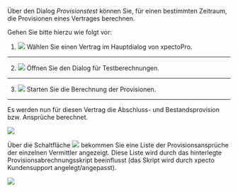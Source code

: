 Über den Dialog *Provisionstest* können Sie, für einen bestimmten Zeitraum, die Provisionen eines Vertrages berechnen. 

Gehen Sie bitte hierzu wie folgt vor:

 1. ![](http://xpecto.github.io/docs/xpecto/Berechnungen/Probeberechnung/Provisionstest/Vertrag_auswaehlen.png) Wählen Sie einen Vertrag im Hauptdialog von xpectoPro.
 


----------


 2. ![](http://xpecto.github.io/docs/xpecto/Berechnungen/Probeberechnung/Provisionstest/Provisionstest.png)  Öffnen Sie den Dialog für Testberechnungen.
 


----------


 3. ![](http://xpecto.github.io/docs/xpecto/Berechnungen/Probeberechnung/Provisionstest/Provisioan_berechnen.png) Starten Sie die Berechnung der Provisionen.
 


----------


Es werden nun für diesen Vertrag die Abschluss- und Bestandsprovision bzw. Ansprüche berechnet.

![](http://xpecto.github.io/docs/img/img_1440592795229.png)

Über die Schaltfläche ![](http://xpecto.github.io/docs/img/img_1440593037818.png) bekommen Sie eine Liste der Provisionsansprüche der einzelnen Vermittler angezeigt.
Diese Liste wird durch das hinterlegte Provisionsabrechnungsskript beeinflusst (das Skript wird durch xpecto Kundensupport angelegt/angepasst).

![](http://xpecto.github.io/docs/img/img_1440593007992.png)